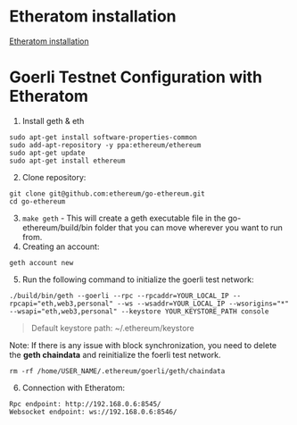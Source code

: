 # Etheratom installation
[Etheratom installation](https://github.com/0mkara/etheratom#installation)

# Goerli Testnet Configuration with Etheratom

  1. Install geth & eth
```
sudo apt-get install software-properties-common
sudo add-apt-repository -y ppa:ethereum/ethereum
sudo apt-get update
sudo apt-get install ethereum
```           
  2. Clone repository:
```
git clone git@github.com:ethereum/go-ethereum.git
cd go-ethereum
```

  3. `make geth` - This will create a geth  executable file in the go-ethereum/build/bin folder that you can move wherever you want to run from.
  4. Creating an account:
```
geth account new
```
  5. Run the following command to initialize the goerli test network:
```
./build/bin/geth --goerli --rpc --rpcaddr=YOUR_LOCAL_IP --rpcapi="eth,web3,personal" --ws --wsaddr=YOUR_LOCAL_IP --wsorigins="*" --wsapi="eth,web3,personal" --keystore YOUR_KEYSTORE_PATH console
```
>  Default keystore path: ~/.ethereum/keystore

Note: If there is any issue with block synchronization, you need to delete the **geth chaindata** and reinitialize the foerli test network.
```
rm -rf /home/USER_NAME/.ethereum/goerli/geth/chaindata
```

6. Connection with Etheratom:
```
Rpc endpoint: http://192.168.0.6:8545/
Websocket endpoint: ws://192.168.0.6:8546/
```
